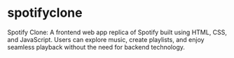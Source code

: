 # spotifyclone
Spotify Clone: A frontend web app replica of Spotify built using HTML, CSS, and JavaScript. Users can explore music, create playlists, and enjoy seamless playback without the need for backend technology.
